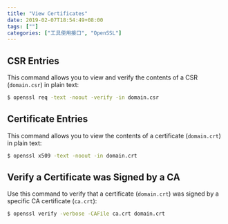 ```yaml
---
title: "View Certificates"
date: 2019-02-07T18:54:49+08:00
tags: [""]
categories: ["工具使用接口", "OpenSSL"]
---
```



## CSR Entries

This command allows you to view and verify the contents of a CSR (`domain.csr`) in plain text:

```bash
$ openssl req -text -noout -verify -in domain.csr
```

## Certificate Entries

This command allows you to view the contents of a certificate (`domain.crt`) in plain text:

```bash
$ openssl x509 -text -noout -in domain.crt
```

## Verify a Certificate was Signed by a CA

Use this command to verify that a certificate (`domain.crt`) was signed by a specific CA certificate (`ca.crt`):

```bash
$ openssl verify -verbose -CAFile ca.crt domain.crt
```


